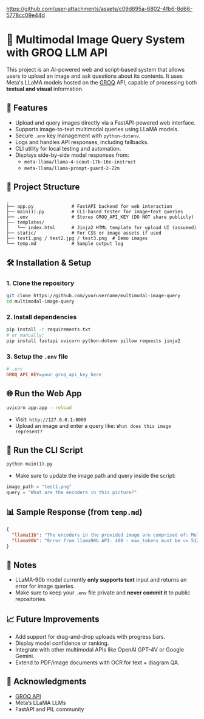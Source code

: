 https://github.com/user-attachments/assets/c09d695a-6802-4fb6-8d66-5778cc09e44d


# 🧠 Multimodal Image Query System with GROQ LLM API

This project is an AI-powered web and script-based system that allows users to upload an image and ask questions about its contents. It uses Meta's LLaMA models hosted on the [GROQ](https://groq.com/) API, capable of processing both **textual and visual** information.

## 🚀 Features

- Upload and query images directly via a FastAPI-powered web interface.
- Supports image-to-text multimodal queries using LLaMA models.
- Secure `.env` key management with `python-dotenv`.
- Logs and handles API responses, including fallbacks.
- CLI utility for local testing and automation.
- Displays side-by-side model responses from:
  - `meta-llama/llama-4-scout-17b-16e-instruct`
  - `meta-llama/llama-prompt-guard-2-22m`


## 📂 Project Structure

```
.
├── app.py              # FastAPI backend for web interaction
├── main(1).py          # CLI-based tester for image+text queries
├── .env                # Stores GROQ_API_KEY (DO NOT share publicly)
├── templates/
│   └── index.html      # Jinja2 HTML template for upload UI (assumed)
├── static/             # For CSS or image assets if used
├── test1.png / test2.jpg / test3.png  # Demo images
└── temp.md             # Sample output log
```

## 🛠️ Installation & Setup

### 1. Clone the repository

```bash
git clone https://github.com/yourusername/multimodal-image-query
cd multimodal-image-query
```

### 2. Install dependencies

```bash
pip install -r requirements.txt
# or manually:
pip install fastapi uvicorn python-dotenv pillow requests jinja2
```

### 3. Setup the `.env` file

```ini
# .env
GROQ_API_KEY=your_groq_api_key_here
```

## 🌐 Run the Web App

```bash
uvicorn app:app --reload
```

- Visit: `http://127.0.0.1:8000`
- Upload an image and enter a query like: `What does this image represent?`

## 🧪 Run the CLI Script

```bash
python main(1).py
```

- Make sure to update the image path and query inside the script:
```python
image_path = "test1.png"
query = "What are the encoders in this picture?"
```

## 📊 Sample Response (from `temp.md`)

```json
{
  "llama11b": "The encoders in the provided image are comprised of: Multi-Head Attention, Add & Norm, Feed Forward...",
  "llama90b": "Error from llama90b API: 400 - max_tokens must be <= 512"
}
```

## 📌 Notes

- LLaMA-90b model currently **only supports text** input and returns an error for image queries.
- Make sure to keep your `.env` file private and **never commit it** to public repositories.

## 📈 Future Improvements

- Add support for drag-and-drop uploads with progress bars.
- Display model confidence or ranking.
- Integrate with other multimodal APIs like OpenAI GPT-4V or Google Gemini.
- Extend to PDF/image documents with OCR for text + diagram QA.

## 🙌 Acknowledgments

- [GROQ API](https://groq.com/)
- Meta’s LLaMA LLMs
- FastAPI and PIL community
